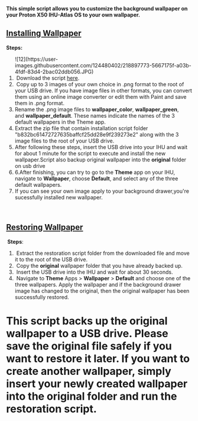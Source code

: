 <p dir="auto" data-sourcepos="1:1-1:122"><strong>This simple script allows you to customize the background wallpaper on your Proton X50 IHU-Atlas OS to your own wallpaper.</strong></p>
<h2 dir="auto"><a id="user-content-installing-wallpaper" class="anchor" href="https://github.com/silentshadow88/Mod-Wallpaper-for-Proton-X50-Atlas-OS/edit/main/README.md#installing-wallpaper"></a><span style="text-decoration: underline;"><strong>Installing Wallpaper</strong></span></h2>
<p><strong>Steps:</strong></p>
<ol>![12](https://user-images.githubusercontent.com/124480402/218897773-5667175f-a03b-4fdf-83d4-2bac02ddb056.JPG)

<li dir="auto">&nbsp;Download the script&nbsp;<a href="https://drive.google.com/file/d/1TjxV2UE5Y76gNvKHD2fYUWFLPyG90p-s/view?usp=share_link" rel="nofollow">here</a>.</li>
<li dir="auto">&nbsp;Copy up to 3 images of your own choice in .png format to the root of your USB drive. If you have image files in other formats, you can convert them using an online image converter or edit them with Paint and save them in .png format.</li>
<li dir="auto">Rename the .png image files to&nbsp;<strong>wallpaper_color</strong>,&nbsp;<strong>wallpaper_green</strong>, and&nbsp;<strong>wallpaper_default</strong>. These names indicate the names of the 3 default wallpapers in the Theme app.</li>
<li dir="auto">Extract the zip file that contain installation script folder "b832bc61472727635baffcf25dd28e9f239273e2" along with the 3 image files to the root of your USB drive.</li>
<li dir="auto">After following these steps, insert the USB drive into your IHU and wait for about 1 minute for the script to execute and install the new wallpaper.Script also backup original wallpaper into the&nbsp;<strong>original</strong>&nbsp;folder on usb drive</li>
<li dir="auto">6.After finishing, you can try to go to the&nbsp;<strong>Theme</strong>&nbsp;app on your IHU, navigate to&nbsp;<strong>Wallpaper</strong>, choose&nbsp;<strong>Default</strong>, and select any of the three default wallpapers.</li>
<li dir="auto">If you can see your own image apply to your background drawer,you're sucessfully installed new wallpaper.</li>
</ol>
<p>&nbsp;</p>
<h2><span style="text-decoration: underline;"><strong>Restoring Wallpaper</strong></span></h2>
<p dir="auto"><strong>&nbsp;</strong><strong>Steps</strong>:</p>
<div dir="auto">
<div dir="auto">
<div dir="auto">
<div dir="auto">
<div dir="auto">
<div dir="auto">
<ol dir="auto">
<li>&nbsp;Extract the restoration script folder from the downloaded file and move it to the root of the USB drive.</li>
<li>&nbsp;Copy the&nbsp;<strong>original</strong>&nbsp;wallpaper folder that you have already backed up.</li>
<li>&nbsp;Insert the USB drive into the IHU and wait for about 30 seconds.</li>
<li>&nbsp;Navigate to&nbsp;<strong>Theme</strong>&nbsp;Apps &gt;&nbsp;<strong>Wallpaper</strong>&nbsp;&gt;&nbsp;<strong>Default</strong>&nbsp;and choose one of the three wallpapers. Apply the wallpaper and if the background drawer image has changed to the original, then the original wallpaper has been successfully restored.</li>
</ol>
<h1>This script backs up the original wallpaper to a USB drive. Please save the original file safely if you want to restore it later. If you want to create another wallpaper, simply insert your newly created wallpaper into the original folder and run the restoration script.</h1>
</div>
</div>
</div>
</div>
</div>
</div>
